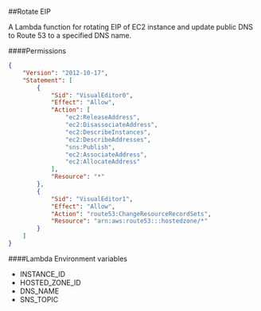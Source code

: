 ##Rotate EIP

A Lambda function for rotating EIP of EC2 instance and 
update public DNS to Route 53 to a specified DNS name.

####Permissions
```json
{
    "Version": "2012-10-17",
    "Statement": [
        {
            "Sid": "VisualEditor0",
            "Effect": "Allow",
            "Action": [
                "ec2:ReleaseAddress",
                "ec2:DisassociateAddress",
                "ec2:DescribeInstances",
                "ec2:DescribeAddresses",
                "sns:Publish",
                "ec2:AssociateAddress",
                "ec2:AllocateAddress"
            ],
            "Resource": "*"
        },
        {
            "Sid": "VisualEditor1",
            "Effect": "Allow",
            "Action": "route53:ChangeResourceRecordSets",
            "Resource": "arn:aws:route53:::hostedzone/*"
        }
    ]
}
```

####Lambda Environment variables
* INSTANCE_ID
* HOSTED_ZONE_ID
* DNS_NAME
* SNS_TOPIC